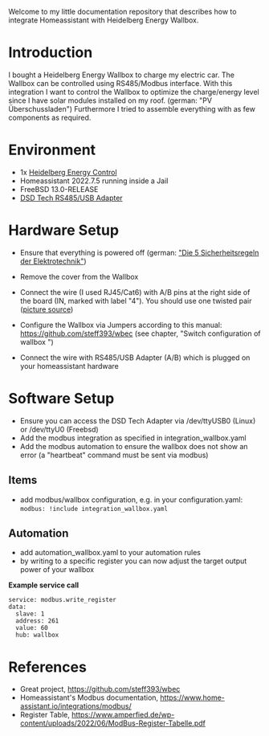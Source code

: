 Welcome to my little documentation repository that describes how to integrate Homeassistant with Heidelberg Energy Wallbox.

# Introduction
I bought a Heidelberg Energy Wallbox to charge my electric car. The Wallbox can be controlled using RS485/Modbus interface. With this integration I want to control the Wallbox to optimize the charge/energy level since I have solar modules installed on my roof. (german: "PV Überschussladen")
Furthermore I tried to assemble everything with as few components as required.

# Environment
- 1x [Heidelberg Energy Control](https://www.heidelberg-wallbox.eu/heidelberg-wallbox-energy-control/7/heidelberg-wallbox-energy-control-11kw-5m/7-5m-foerderfaehig-durch-die-kfw)
- Homeassistant 2022.7.5 running inside a Jail
- FreeBSD 13.0-RELEASE
- [DSD Tech RS485/USB Adapter](https://www.amazon.de/DSD-TECH-Konverter-Kompatibel-Windows/dp/B07B416CPK)

# Hardware Setup
- Ensure that everything is powered off (german: ["Die 5 Sicherheitsregeln der Elektrotechnik"](https://www.medical-airport-service.de/arbeitssicherheit/die-5-sicherheitsregeln-der-elektrotechnik))
- Remove the cover from the Wallbox
- Connect the wire (I used RJ45/Cat6) with A/B pins at the right side of the board (IN, marked with label "4"). You should use one twisted pair ([picture source](https://www.mobilityhouse.com/media/productattachments/files/WallboxEnergy-Control_Lokales-Lastmanagement.pdf))

- Configure the Wallbox via Jumpers according to this manual: https://github.com/steff393/wbec (see chapter, "Switch configuration of wallbox
")
- Connect the wire with RS485/USB Adapter (A/B) which is plugged on your homeassistant hardware

# Software Setup
- Ensure you can access the DSD Tech Adapter via /dev/ttyUSB0 (Linux) or /dev/ttyU0 (Freebsd)
- Add the modbus integration as specified in integration_wallbox.yaml
- Add the modbus automation to ensure the wallbox does not show an error (a "heartbeat" command must be sent via modbus)

## Items
- add modbus/wallbox configuration, e.g. in your configuration.yaml: `modbus: !include integration_wallbox.yaml`

## Automation
- add automation_wallbox.yaml to your automation rules
- by writing to a specific register you can now adjust the target output power of your wallbox

**Example service call**

```
service: modbus.write_register
data:
  slave: 1
  address: 261
  value: 60
  hub: wallbox
```



# References
- Great project, https://github.com/steff393/wbec
- Homeassistant's Modbus documentation, https://www.home-assistant.io/integrations/modbus/
- Register Table, https://www.amperfied.de/wp-content/uploads/2022/06/ModBus-Register-Tabelle.pdf